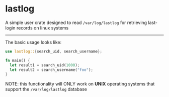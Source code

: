 # lastlog

A simple user crate designed to read `/var/log/lastlog`
for retrieving last-login records on linux systems

---

The basic usage looks like:

```rust
use lastlog::{search_uid, search_username};

fn main() {
  let result1 = search_uid(1000);
  let result2 = search_username("foo");
}
```

NOTE: this functionality will ONLY work on **UNIX** operating
systems that support the `/var/log/lastlog` database

